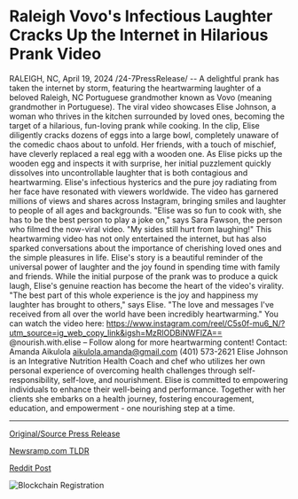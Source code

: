 # Raleigh Vovo's Infectious Laughter Cracks Up the Internet in Hilarious Prank Video

RALEIGH, NC, April 19, 2024 /24-7PressRelease/ -- A delightful prank has taken the internet by storm, featuring the heartwarming laughter of a beloved Raleigh, NC Portuguese grandmother known as Vovo (meaning grandmother in Portuguese). The viral video showcases Elise Johnson, a woman who thrives in the kitchen surrounded by loved ones, becoming the target of a hilarious, fun-loving prank while cooking.  In the clip, Elise diligently cracks dozens of eggs into a large bowl, completely unaware of the comedic chaos about to unfold. Her friends, with a touch of mischief, have cleverly replaced a real egg with a wooden one. As Elise picks up the wooden egg and inspects it with surprise, her initial puzzlement quickly dissolves into uncontrollable laughter that is both contagious and heartwarming.  Elise's infectious hysterics and the pure joy radiating from her face have resonated with viewers worldwide. The video has garnered millions of views and shares across Instagram, bringing smiles and laughter to people of all ages and backgrounds.  "Elise was so fun to cook with, she has to be the best person to play a joke on," says Sara Fawson, the person who filmed the now-viral video. "My sides still hurt from laughing!"  This heartwarming video has not only entertained the internet, but has also sparked conversations about the importance of cherishing loved ones and the simple pleasures in life. Elise's story is a beautiful reminder of the universal power of laughter and the joy found in spending time with family and friends.  While the initial purpose of the prank was to produce a quick laugh, Elise's genuine reaction has become the heart of the video's virality. "The best part of this whole experience is the joy and happiness my laughter has brought to others," says Elise. "The love and messages I've received from all over the world have been incredibly heartwarming."   You can watch the video here:   https://www.instagram.com/reel/C5s0f-mu6_N/?utm_source=ig_web_copy_link&igsh=MzRlODBiNWFlZA==  @nourish.with.elise – Follow along for more heartwarming content!  Contact: Amanda Aikulola aikulola.amanda@gmail.com (401) 573-2621  Elise Johnson is an Integrative Nutrition Health Coach and chef who utilizes her own personal experience of overcoming health challenges through self-responsibility, self-love, and nourishment. Elise is committed to empowering individuals to enhance their well-being and performance. Together with her clients she embarks on a health journey, fostering encouragement, education, and empowerment - one nourishing step at a time. 

---

[Original/Source Press Release](https://www.24-7pressrelease.com/press-release/510203/raleigh-vovos-infectious-laughter-cracks-up-the-internet-in-hilarious-prank-video)
                    

[Newsramp.com TLDR](None) 



[Reddit Post](https://www.reddit.com/r/Lifestyle_Culture/comments/1c8753y/heartwarming_viral_video_showcases_raleigh/) 



![Blockchain Registration](https://cdn.newsramp.app/24-7PressRelease/qrcode/244/19/zealx50b.webp)